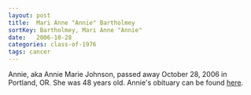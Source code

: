 ```yaml
---
layout: post
title:  Mari Anne "Annie" Bartholmey
sortKey: Bartholmey, Mari Anne "Annie"
date:   2006-10-28
categories: class-of-1976
tags: cancer
---
```

Annie, aka Annie Marie Johnson, passed away October 28, 2006 in Portland, OR.  She was 48 years old.  Annie's obituary can be found [here](http://tinyurl.com/op62vwz).

